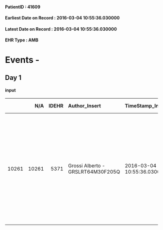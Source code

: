 
#### PatientID : 41609
#### Earliest Date on Record : 2016-03-04 10:55:36.030000
#### Latest Date on Record : 2016-03-04 10:55:36.030000
#### EHR Type : AMB

# Events - 

## Day 1

#### input
|       |    N/A |   IDEHR | Author_Insert                     | TimeStamp_Insert           | EHRType   |   PatientID |   IDDigitalSignDocument | persone_vicine   |   Unnamed: 0_x.1 |   IDANAMNESI_SOCIALE | Patient   | FamigliaAltro   | Paziente_T   | FamigliaAltro_T   |   Non_Rilevabile_x.1 | Note_Non_Rilevabile_x.1   | opt_Problemi   | Note_I                                                                                                                             | ds_note_timori                                                                                                                                                                                                  | chk_contr_sintomi   | opt_paziente_a   | opt_famiglia_a   | opt_adeguatezza   | ds_note_ad                                                                                                                                                                   | opt_paziente_solo   | opt_presente_assente   | Caregiver_principale   | opt_capacita     | ds_familiari_coinv                                                                            | opt_risorse_ec   | opt_paziente_psi   | opt_paziente_ad   | opt_caregiver_ad   | Needs     | Domestic partnership   | Fragility                    | opt_famiglia_psi   |
|------:|-------:|--------:|:----------------------------------|:---------------------------|:----------|------------:|------------------------:|:-----------------|-----------------:|---------------------:|:----------|:----------------|:-------------|:------------------|---------------------:|:--------------------------|:---------------|:-----------------------------------------------------------------------------------------------------------------------------------|:----------------------------------------------------------------------------------------------------------------------------------------------------------------------------------------------------------------|:--------------------|:-----------------|:-----------------|:------------------|:-----------------------------------------------------------------------------------------------------------------------------------------------------------------------------|:--------------------|:-----------------------|:-----------------------|:-----------------|:----------------------------------------------------------------------------------------------|:-----------------|:-------------------|:------------------|:-------------------|:----------|:-----------------------|:-----------------------------|:-------------------|
| 10261 |  10261 |    5371 | Grossi Alberto - GRSLRT64M30F205Q | 2016-03-04 10:55:36.030000 | AMB       |       41609 |                  292557 | N/A              |             2701 |                 1760 | No#0      | Si#1            | No#0         | Si#1              |                    0 | NR                        | No#0           | La madre Enza pur a fronte di una recidiva recente sembra piuttosto rassegnata rispetto alla mancanza di prospettive terapeutiche. | La madre ha espresso una momentanea preferenza per un rientro al domicilio in caso di stabilizzazione della situazione clinica. I medici dell'INT non escludono un rapido scadimento delle condizioni generali. | controllo sintomi#0 | Indefinite#2     | Congruenti#1     | Da valutare#2     | La madre sembra orientata rispetto ad un percorso di CP e allo stesso modo descrive il marito. Sono presenti la nonna e la zia che collaborano costantemente all'assistenza. | No#0                | Presente#1             | mamma Enza             | Incrementabile#1 | Segnalo che la gravidanza √® stata ottenuto dopo sette tentativi di inseminazione artificiale | Adeguate#1       | No#0               | Parziale#1        | Totale#2           | Clinici#0 | Altri parenti#3        | sovraccarico assistenziale#4 | No#0               |


